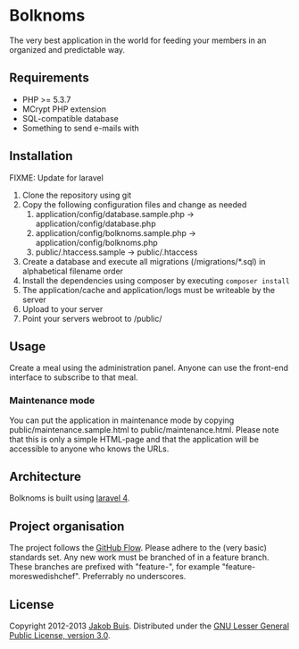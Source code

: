 # Bolknoms

The very best application in the world for feeding your members in an organized and predictable way.

## Requirements
* PHP >= 5.3.7
* MCrypt PHP extension
* SQL-compatible database
* Something to send e-mails with

## Installation
FIXME: Update for laravel
1. Clone the repository using git
1. Copy the following configuration files and change as needed
    1. application/config/database.sample.php -> application/config/database.php
    1. application/config/bolknoms.sample.php -> application/config/bolknoms.php
    1. public/.htaccess.sample -> public/.htaccess
1. Create a database and execute all migrations (/migrations/*.sql) in alphabetical filename order
1. Install the dependencies using composer by executing `composer install`
1. The application/cache and application/logs must be writeable by the server
1. Upload to your server
1. Point your servers webroot to /public/

## Usage
Create a meal using the administration panel. Anyone can use the front-end interface to subscribe to that meal.

### Maintenance mode
You can put the application in maintenance mode by copying public/maintenance.sample.html to public/maintenance.html. Please note that this is only a simple HTML-page and that the application will be accessible to anyone who knows the URLs.

## Architecture
Bolknoms is built using [laravel 4](http://laravel.com/).

## Project organisation
The project follows the [GitHub Flow](http://scottchacon.com/2011/08/31/github-flow.html). Please adhere to the (very basic) standards set. Any new work must be branched of in a feature branch. These branches are prefixed with "feature-", for example "feature-moreswedishchef". Preferrably no underscores.

## License
Copyright 2012-2013 [Jakob Buis](http://www.jakobbuis.com). Distributed under the [GNU Lesser General Public License, version 3.0](http://opensource.org/licenses/lgpl-3.0.html).
